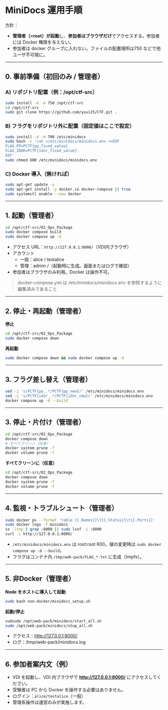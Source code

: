 # MiniDocs 運用手順

方針：
- **管理者（=root）が起動**し、**参加者はブラウザだけ**でアクセスする。参加者には Docker 権限を与えない。
- 参加者は docker グループに入れない。ファイルの配置場所は750 などで他ユーザ不可視に。

---

## 0. 事前準備（初回のみ / 管理者）

### A) リポジトリ配置（例：/opt/ctf-src）
```bash
sudo install -d -m 750 /opt/ctf-src
cd /opt/ctf-src
sudo git clone https://github.com/yuui25/CTF.git .
```

### B) フラグをリポジトリ外に配置（固定値はここで設定）
```bash
sudo install -d -m 700 /etc/minidocs
sudo bash -c 'cat >/etc/minidocs/minidocs.env <<EOF
FLAG_PP=PCTF{pp_fixed_value}
FLAG_IDOR=PCTF{idor_fixed_value}
EOF'
sudo chmod 600 /etc/minidocs/minidocs.env
```

### C) Docker 導入（無ければ）
```bash
sudo apt-get update -y
sudo apt-get install -y docker.io docker-compose || true
sudo systemctl enable --now docker
```

---

## 1. 起動（管理者）

```bash
cd /opt/ctf-src/02_Ops_Package
sudo docker compose build
sudo docker compose up -d
```

- アクセス URL：`http://127.0.0.1:8000/`（VDI内ブラウザ）
- アカウント
    - 一般：alice / testalice
    - 管理：admin /（起動時に生成。画面またはログで確認）
- 参加者はブラウザのみ利用。Docker は操作不可。
> docker-compose.yml は /etc/minidocs/minidocs.env を参照するように編集済みであること

---

## 2. 停止・再起動（管理者）
**停止**
```bash
cd /opt/ctf-src/02_Ops_Package
sudo docker compose down
```
**再起動**
```bash
sudo docker compose down && sudo docker compose up -d
```

---

## 3. フラグ差し替え（管理者）
```bash
sed -i 's/PCTF{pp_.*/PCTF{pp_new}/' /etc/minidocs/minidocs.env
sed -i 's/PCTF{idor_.*/PCTF{idor_new}/' /etc/minidocs/minidocs.env
docker compose up -d --build
```

---

## 3. 停止・片付け（管理者）
```bash
cd /opt/ctf-src/02_Ops_Package
docker compose down
# すべてクリーン（任意）
docker system prune -f
docker volume prune -f
```
**すべてクリーンに（任意）**
```bash
cd /opt/ctf-src/02_Ops_Package
docker compose down
docker system prune -f
docker volume prune -f
```

---

## 4. 監視・トラブルシュート（管理者）

```bash
sudo docker ps --format 'table {{.Names}}\t{{.Status}}\t{{.Ports}}'
sudo docker logs -f minidocs
ss -ltnp | grep :8000 || sudo lsof -i :8000
curl -i http://127.0.0.1:8000/
```

- `/etc/minidocs/minidocs.env` は root:root 600。値の変更時は `sudo docker compose up -d --build`。
- フラグはコンテナ内 `/tmp/web-pack/FLAG_*.txt` に生成（tmpfs）。
---

## 5. 非Docker（管理者）
**Node をホストに導入して起動**
```bash
sudo bash non-docker/minidocs_setup.sh
```
**起動/停止**
```bash
sudsudo /opt/web-pack/minidocs/start_all.sh
sudo /opt/web-pack/minidocs/stop_all.sh
```
- アクセス：http://127.0.0.1:8000/
- ログ：/tmp/web-pack/minidocs.log
---


## 6. 参加者案内文（例）

- VDI を起動し、VDI 内ブラウザで **http://127.0.0.1:8000/** にアクセスしてください。
- 受験者は PC から Docker を操作する必要はありません。
- ログイン：`alice/testalice`（一般）
- 管理系操作は運営のみが実施します。
